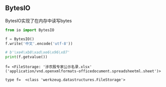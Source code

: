 <!--
 * @Description: 
 * @Version: 1.0
 * @Author: DaLao
 * @Email: dalao_li@163.com
 * @Date: 2022-01-14 16:29:38
 * @LastEditors: DaLao
 * @LastEditTime: 2022-01-15 19:48:03
-->

## BytesIO

BytesIO实现了在内存中读写bytes

```py
from io import BytesIO

f = BytesIO()
f.write('中文'.encode('utf-8'))

# b'\xe4\xb8\xad\xe6\x96\x87'
print(f.getvalue())
```


```
f= <FileStorage: '涉农股专家公示名录.xlsx' ('application/vnd.openxmlformats-officedocument.spreadsheetml.sheet')>

type f=  <class 'werkzeug.datastructures.FileStorage'>
```